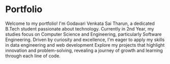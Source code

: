 # Portfolio
Welcome to my portfolio! I'm Godavari Venkata Sai Tharun, a dedicated B.Tech student passionate about technology. Currently in  2nd Year, my studies focus on Computer Science and Engineering, particularly Software Engineering. Driven by curiosity and excellence, I'm eager to apply my skills in data engineering and web development
 Explore my projects that highlight innovation and problem-solving, revealing a journey of growth and learning through each line of code.
